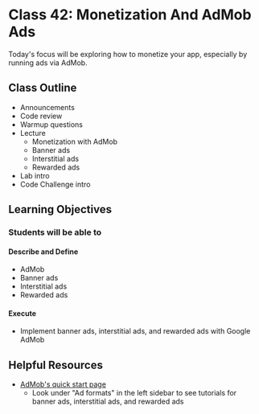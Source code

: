 # Class 42: Monetization And AdMob Ads

Today's focus will be exploring how to monetize your app, especially by running ads via AdMob.

## Class Outline

- Announcements
- Code review
- Warmup questions
- Lecture
  - Monetization with AdMob
  - Banner ads
  - Interstitial ads
  - Rewarded ads
- Lab intro
- Code Challenge intro

## Learning Objectives

### Students will be able to

#### Describe and Define

- AdMob
- Banner ads
- Interstitial ads
- Rewarded ads

#### Execute

- Implement banner ads, interstitial ads, and rewarded ads with Google AdMob

## Helpful Resources

- [AdMob's quick start page](https://developers.google.com/admob/android/quick-start)
  - Look under "Ad formats" in the left sidebar to see tutorials for banner ads, interstitial ads, and rewarded ads
